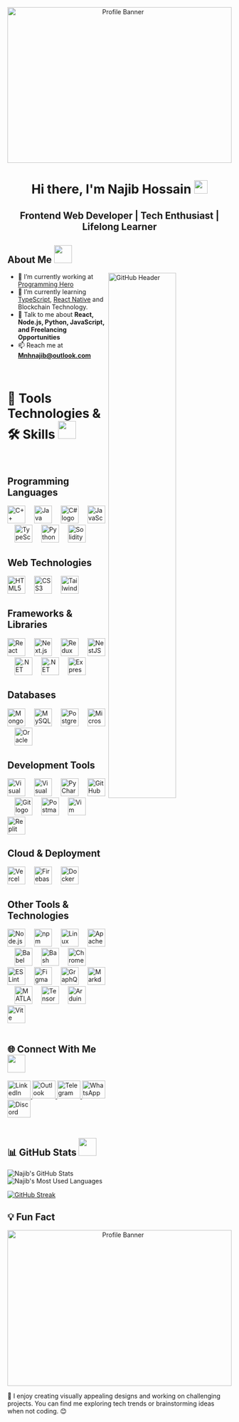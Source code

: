 <!-- Profile Banner -->
<p align="center">
  <img src="https://images.unsplash.com/photo-1504805572947-34fad45aed93?q=80&w=1740&auto=format&fit=crop&ixlib=rb-4.0.3&ixid=M3wxMjA3fDB8MHxwaG90by1wYWdlfHx8fGVufDB8fHx8fA%3D%3D" 
     alt="Profile Banner" 
     width="100%" 
     height="350px" 
     style="object-fit: cover;" 
     loading="lazy">
</p>

<!-- Professional Summary -->
<h1 align="center">
  Hi there, I'm Najib Hossain <img src="https://media.giphy.com/media/hvRJCLFzcasrR4ia7z/giphy.gif" width="30px">
</h1>
<h2 align="center">
  <strong>Frontend Web Developer | Tech Enthusiast | Lifelong Learner</strong>
</h2>



## About Me <img src="https://media2.giphy.com/media/ZGHpWzdOEkMKtwLqdc/giphy.gif?cid=ecf05e47a0n3gi1bfqntqmob8g9aid1oyj2wr3ds3mg700bl&rid=giphy.gif" width="40px" height="40px">
<img width="55%" align="right" alt="GitHub Header" src="https://raw.githubusercontent.com/onimur/.github/master/.resources/git-header.svg" />

- 🔭 I’m currently working at [Programming Hero](https://www.programming-hero.com/)
- 🌱 I’m currently learning [TypeScript](https://www.typescriptlang.org/), [React Native](https://reactnative.dev/) and Blockchain Technology.
- 💬 Talk to me about **React, Node.js, Python, JavaScript, and Freelancing Opportunities**
- 📫 Reach me at **Mnhnajib@outlook.com**

<br>

# 🔧 Tools Technologies & 🛠 Skills <img src="https://media2.giphy.com/media/QssGEmpkyEOhBCb7e1/giphy.gif?cid=ecf05e47a0n3gi1bfqntqmob8g9aid1oyj2wr3ds3mg700bl&rid=giphy.gif" width="40px" height="40px">
<br>

## Programming Languages
<div align="left">
  <img src="https://cdn.jsdelivr.net/gh/devicons/devicon/icons/cplusplus/cplusplus-original.svg" height="40" alt="C++ logo" title="C++" />
  <img width="12" />
  <img src="https://cdn.jsdelivr.net/gh/devicons/devicon/icons/java/java-original.svg" height="40" alt="Java logo" title="Java" />
  <img width="12" />
  <img src="https://cdn.jsdelivr.net/gh/devicons/devicon/icons/csharp/csharp-original.svg" height="40" alt="C# logo" title="C#" />
  <img width="12" />
  <img src="https://cdn.jsdelivr.net/gh/devicons/devicon/icons/javascript/javascript-original.svg" height="40" alt="JavaScript logo" title="JavaScript" />
  <img width="12" />
  <img src="https://cdn.jsdelivr.net/gh/devicons/devicon/icons/typescript/typescript-original.svg" height="40" alt="TypeScript logo" title="TypeScript" />
  <img width="12" />
  <img src="https://cdn.jsdelivr.net/gh/devicons/devicon/icons/python/python-original.svg" height="40" alt="Python logo" title="Python" />
  <img width="12" />
  <img src="https://cdn.jsdelivr.net/gh/devicons/devicon/icons/solidity/solidity-original.svg" height="40" alt="Solidity logo" title="Solidity" />
</div>

## Web Technologies
<div align="left">
  <img src="https://cdn.jsdelivr.net/gh/devicons/devicon/icons/html5/html5-original.svg" height="40" alt="HTML5 logo" title="HTML5" />
  <img width="12" />
  <img src="https://cdn.jsdelivr.net/gh/devicons/devicon/icons/css3/css3-original.svg" height="40" alt="CSS3 logo" title="CSS3" />
  <img width="12" />
  <img src="https://skillicons.dev/icons?i=tailwind" height="40" alt="Tailwind CSS logo" title="Tailwind CSS" />
</div>

## Frameworks & Libraries
<div align="left">
  <img src="https://cdn.jsdelivr.net/gh/devicons/devicon/icons/react/react-original.svg" height="40" alt="React logo" title="React" />
  <img width="12" />
  <img src="https://cdn.jsdelivr.net/gh/devicons/devicon/icons/nextjs/nextjs-original.svg" height="40" alt="Next.js logo" title="Next.js" />
  <img width="12" />
  <img src="https://cdn.jsdelivr.net/gh/devicons/devicon/icons/redux/redux-original.svg" height="40" alt="Redux logo" title="Redux" />
  <img width="12" />
  <img src="https://cdn.jsdelivr.net/gh/devicons/devicon/icons/nestjs/nestjs-original.svg" height="40" alt="NestJS logo" title="NestJS" />
  <img width="12" />
  <img src="https://cdn.jsdelivr.net/gh/devicons/devicon/icons/dot-net/dot-net-original.svg" height="40" alt=".NET logo" title=".NET" />
  <img width="12" />
  <img src="https://cdn.jsdelivr.net/gh/devicons/devicon/icons/dotnetcore/dotnetcore-original.svg" height="40" alt=".NET Core logo" title=".NET Core" />
  <img width="12" />
  <img src="https://skillicons.dev/icons?i=express" height="40" alt="Express logo" title="Express.js" />
</div>

## Databases
<div align="left">
  <img src="https://cdn.jsdelivr.net/gh/devicons/devicon/icons/mongodb/mongodb-original.svg" height="40" alt="MongoDB logo" title="MongoDB" />
  <img width="12" />
  <img src="https://cdn.jsdelivr.net/gh/devicons/devicon/icons/mysql/mysql-original.svg" height="40" alt="MySQL logo" title="MySQL" />
  <img width="12" />
  <img src="https://cdn.jsdelivr.net/gh/devicons/devicon/icons/postgresql/postgresql-original.svg" height="40" alt="PostgreSQL logo" title="PostgreSQL" />
  <img width="12" />
  <img src="https://cdn.jsdelivr.net/gh/devicons/devicon/icons/microsoftsqlserver/microsoftsqlserver-plain.svg" height="40" alt="Microsoft SQL Server logo" title="Microsoft SQL Server" />
  <img width="12" />
  <img src="https://cdn.jsdelivr.net/gh/devicons/devicon/icons/oracle/oracle-original.svg" height="40" alt="Oracle logo" title="Oracle" />
</div>

## Development Tools
<div align="left">
  <img src="https://skillicons.dev/icons?i=vscode" height="40" alt="Visual Studio Code logo" title="Visual Studio Code" />
  <img width="12" />
  <img src="https://skillicons.dev/icons?i=visualstudio" height="40" alt="Visual Studio logo" title="Visual Studio" />
  <img width="12" />
  <img src="https://cdn.jsdelivr.net/gh/devicons/devicon/icons/pycharm/pycharm-original.svg" height="40" alt="PyCharm logo" title="PyCharm" />
  <img width="12" />
  <img src="https://skillicons.dev/icons?i=github" height="40" alt="GitHub logo" title="GitHub" />
  <img width="12" />
  <img src="https://cdn.jsdelivr.net/gh/devicons/devicon/icons/git/git-original.svg" height="40" alt="Git logo" title="Git" />
  <img width="12" />
  <img src="https://cdn.simpleicons.org/postman/FF6C37" height="40" alt="Postman logo" title="Postman" />
  <img width="12" />
  <img src="https://skillicons.dev/icons?i=vim" height="40" alt="Vim logo" title="Vim" />
  <img width="12" />
  <img src="https://skillicons.dev/icons?i=replit" height="40" alt="Replit logo" title="Replit" />
</div>

## Cloud & Deployment
<div align="left">
  <img src="https://skillicons.dev/icons?i=vercel" height="40" alt="Vercel logo" title="Vercel" />
  <img width="12" />
  <img src="https://skillicons.dev/icons?i=firebase" height="40" alt="Firebase logo" title="Firebase" />
  <img width="12" />
  <img src="https://cdn.jsdelivr.net/gh/devicons/devicon/icons/docker/docker-original.svg" height="40" alt="Docker logo" title="Docker" />
</div>

## Other Tools & Technologies
<div align="left">
  <img src="https://cdn.jsdelivr.net/gh/devicons/devicon/icons/nodejs/nodejs-original.svg" height="40" alt="Node.js logo" title="Node.js" />
  <img width="12" />
  <img src="https://cdn.jsdelivr.net/gh/devicons/devicon/icons/npm/npm-original-wordmark.svg" height="40" alt="npm logo" title="npm" />
  <img width="12" />
  <img src="https://cdn.jsdelivr.net/gh/devicons/devicon/icons/linux/linux-original.svg" height="40" alt="Linux logo" title="Linux" />
  <img width="12" />
  <img src="https://cdn.jsdelivr.net/gh/devicons/devicon/icons/apache/apache-original.svg" height="40" alt="Apache logo" title="Apache" />
  <img width="12" />
  <img src="https://cdn.jsdelivr.net/gh/devicons/devicon/icons/babel/babel-original.svg" height="40" alt="Babel logo" title="Babel" />
  <img width="12" />
  <img src="https://cdn.simpleicons.org/gnubash/4EAA25" height="40" alt="Bash logo" title="Bash" />
  <img width="12" />
  <img src="https://cdn.jsdelivr.net/gh/devicons/devicon/icons/chrome/chrome-original.svg" height="40" alt="Chrome logo" title="Chrome" />
  <img width="12" />
  <img src="https://cdn.jsdelivr.net/gh/devicons/devicon/icons/eslint/eslint-original.svg" height="40" alt="ESLint logo" title="ESLint" />
  <img width="12" />
  <img src="https://skillicons.dev/icons?i=figma" height="40" alt="Figma logo" title="Figma" />
  <img width="12" />
  <img src="https://cdn.jsdelivr.net/gh/devicons/devicon/icons/graphql/graphql-plain.svg" height="40" alt="GraphQL logo" title="GraphQL" />
  <img width="12" />
  <img src="https://skillicons.dev/icons?i=md" height="40" alt="Markdown logo" title="Markdown" />
  <img width="12" />
  <img src="https://cdn.jsdelivr.net/gh/devicons/devicon/icons/matlab/matlab-original.svg" height="40" alt="MATLAB logo" title="MATLAB" />
  <img width="12" />
  <img src="https://cdn.jsdelivr.net/gh/devicons/devicon/icons/tensorflow/tensorflow-original.svg" height="40" alt="TensorFlow logo" title="TensorFlow" />
  <img width="12" />
  <img src="https://skillicons.dev/icons?i=arduino" height="40" alt="Arduino logo" title="Arduino" />
  <img width="12" />
  <img src="https://skillicons.dev/icons?i=vite" height="40" alt="Vite logo" title="Vite" />
</div>


<br>

## 🌐 Connect With Me <img src="https://media2.giphy.com/media/al7grkbrCChTAPEfyh/giphy.gif?cid=ecf05e47a0n3gi1bfqntqmob8g9aid1oyj2wr3ds3mg700bl&rid=giphy.gif" width="40px" height="40px">

<div align="left">
  <a href="https://www.linkedin.com/in/md-najib-hossain/" target="_blank">
    <img src="https://raw.githubusercontent.com/maurodesouza/profile-readme-generator/master/src/assets/icons/social/linkedin/default.svg" width="52" height="40" alt="LinkedIn logo" />
  </a>
  <a href="mailto:Mnhnajib@outlook.com" target="_blank">
    <img src="https://raw.githubusercontent.com/maurodesouza/profile-readme-generator/master/src/assets/icons/social/microsoft-outlook/default.svg" width="52" height="40" alt="Outlook logo" />
  </a>
  <a href="https://t.me/YourTelegramUsername" target="_blank">
    <img src="https://raw.githubusercontent.com/maurodesouza/profile-readme-generator/master/src/assets/icons/social/telegram/default.svg" width="52" height="40" alt="Telegram logo" />
  </a>
  <a href="https://wa.me/YourWhatsAppNumber" target="_blank">
    <img src="https://raw.githubusercontent.com/maurodesouza/profile-readme-generator/master/src/assets/icons/social/whatsapp/default.svg" width="52" height="40" alt="WhatsApp logo" />
  </a>
  <a href="https://discordapp.com/users/YourDiscordID" target="_blank">
    <img src="https://raw.githubusercontent.com/maurodesouza/profile-readme-generator/master/src/assets/icons/social/discord/default.svg" width="52" height="40" alt="Discord logo" />
  </a>
</div>

<br>

## 📊 GitHub Stats <img src="https://media.giphy.com/media/836HiJc7pgzy8iNXCn/giphy.gif" width="40px" height="40px">

<p align="left">
  <img src="https://github-readme-stats.vercel.app/api?username=NajibHossain49&show_icons=true&theme=radical" alt="Najib's GitHub Stats" />
  <img src="https://github-readme-stats.vercel.app/api/top-langs/?username=NajibHossain49&layout=compact&theme=radical" alt="Najib's Most Used Languages" />
</p>

[![GitHub Streak](https://streak-stats.demolab.com?user=NajibHossain49&theme=radical&hide_border=true)](https://git.io/streak-stats)

## 💡 Fun Fact

<p align="center">
  <img src="https://images.unsplash.com/photo-1504805572947-34fad45aed93?q=80&w=1740&auto=format&fit=crop&ixlib=rb-4.0.3&ixid=M3wxMjA3fDB8MHxwaG90by1wYWdlfHx8fGVufDB8fHx8fA%3D%3D" 
     alt="Profile Banner" 
     width="100%" 
     height="350px" 
     style="object-fit: cover;" 
     loading="lazy">
</p>

💭 I enjoy creating visually appealing designs and working on challenging projects. You can find me exploring tech trends or brainstorming ideas when not coding. 😊




